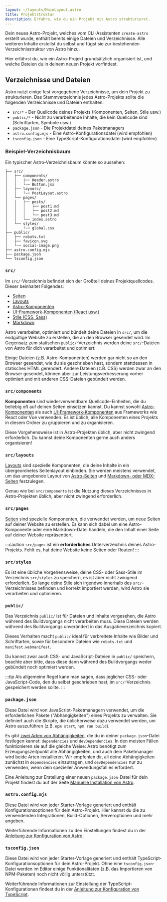 ```yaml
---
layout: ~/layouts/MainLayout.astro
title: Projektstruktur
description: Erfahre, wie du ein Projekt mit Astro strukturierst.
---
```


Dein neues Astro-Projekt, welches vom CLI-Assistenten `create-astro` erstellt wurde, enthält bereits einige Dateien und Verzeichnisse. Alle weiteren Inhalte erstellst du selbst und fügst sie zur bestehenden Verzeichnisstruktur von Astro hinzu.

Hier erfährst du, wie ein Astro-Projekt grundsätzlich organisiert ist, und welche Dateien du in deinem neuen Projekt vorfindest.

## Verzeichnisse und Dateien

Astro nutzt einige fest vorgegebene Verzeichnisse, um dein Projekt zu strukturieren. Das Stammverzeichnis jedes Astro-Projekts sollte die folgenden Verzeichnisse und Dateien enthalten:

- `src/*` - Der Quellcode deines Projekts (Komponenten, Seiten, Stile usw.)
- `public/*` - Nicht zu verarbeitende Inhalte, die kein Quellcode sind (Schriftarten, Symbole usw.)
- `package.json` - Die Projektdatei deines Paketmanagers
- `astro.config.mjs` - Eine Astro-Konfigurationsdatei (wird empfohlen)
- `tsconfig.json` - Eine TypeScript-Konfigurationsdatei (wird empfohlen)

### Beispiel-Verzeichnisbaum

Ein typischer Astro-Verzeichnisbaum könnte so aussehen:

```
├── src/
│   ├── components/
│   │   ├── Header.astro
│   │   └-─ Button.jsx
│   ├── layouts/
│   │   └-─ PostLayout.astro
│   └── pages/
│   │   ├── posts/
│   │   │   ├── post1.md
│   │   │   ├── post2.md
│   │   │   └── post3.md
│   │   └── index.astro
│   └── styles/
│       └-─ global.css
├── public/
│   ├── robots.txt
│   ├── favicon.svg
│   └-─ social-image.png
├── astro.config.mjs
├── package.json
└── tsconfig.json

```

### `src/`

Im `src/`-Verzeichnis befindet sich der Großteil deines Projektquellcodes. Dieser beinhaltet Folgendes:

- [Seiten](/de/core-concepts/astro-pages/)
- [Layouts](/de/core-concepts/layouts/)
- [Astro-Komponenten](/de/core-concepts/astro-components/)
- [UI-Framework-Komponenten (React usw.)](/de/core-concepts/framework-components/)
- [Stile (CSS, Sass)](/de/guides/styling/)
- [Markdown](/de/guides/markdown-content/)

Astro verarbeitet, optimiert und bündelt deine Dateien in `src/`, um die endgültige Website zu erstellen, die an den Browser gesendet wird. Im Gegensatz zum statischen `public/`-Verzeichnis werden deine `src/`-Dateien von Astro für dich verarbeitet und optimiert:

Einige Dateien (z.B. Astro-Komponenten) werden gar nicht so an den Browser gesendet, wie du sie geschrieben hast, sondern stattdessen in statisches HTML gerendert. Andere Dateien (z.B. CSS) werden zwar an den Browser gesendet, können aber zur Leistungsverbesserung vorher optimiert und mit anderen CSS-Dateien gebündelt werden.

### `src/components`

**Komponenten** sind wiederverwendbare Quellcode-Einheiten, die du beliebig oft auf deinen Seiten einsetzen kannst. Du kannst sowohl [Astro-Komponenten](/de/core-concepts/astro-components/) als auch [UI-Framework-Komponenten](/de/core-concepts/framework-components/) aus Frameworks wie React oder Vue verwenden. Es ist üblich, alle Komponenten eines Projekts in diesem Ordner zu gruppieren und zu organisieren.

Diese Vorgehensweise ist in Astro-Projekten üblich, aber nicht zwingend erforderlich. Du kannst deine Komponenten gerne auch anders organisieren!

### `src/layouts`

[Layouts](/de/core-concepts/layouts/) sind spezielle Komponenten, die deine Inhalte in ein übergeordnetes Seitenlayout einbinden. Sie werden meistens verwendet, um das umgebende Layout von [Astro-Seiten](/de/core-concepts/astro-pages/) und [Markdown- oder MDX-Seiten](/de/guides/markdown-content/) festzulegen.

Genau wie bei `src/components` ist die Nutzung dieses Verzeichnisses in Astro-Projekten üblich, aber nicht zwingend erforderlich.

### `src/pages`

[Seiten](/de/core-concepts/astro-pages/) sind spezielle Komponenten, die verwendet werden, um neue Seiten auf deiner Website zu erstellen. Es kann sich dabei um eine Astro-Komponente oder eine Markdown-Datei handeln, die den Inhalt einer Seite auf deiner Website repräsentiert.

:::caution
`src/pages` ist ein **erforderliches** Unterverzeichnis deines Astro-Projekts. Fehlt es, hat deine Website keine Seiten oder Routen!
:::

### `src/styles`

Es ist eine übliche Vorgehensweise, deine CSS- oder Sass-Stile im Verzeichnis `src/styles` zu speichern, es ist aber nicht zwingend erforderlich. So lange deine Stile sich irgendwo innerhalb des `src/`-Verzeichnisses befinden und korrekt importiert werden, wird Astro sie verarbeiten und optimieren.

### `public/`

Das Verzeichnis `public/` ist für Dateien und Inhalte vorgesehen, die Astro während des Buildvorgangs nicht verarbeiten muss. Diese Dateien werden während des Buildvorgangs unverändert in das Ausgabeverzeichnis kopiert.

Dieses Verhalten macht `public/` ideal für verbreitete Inhalte wie Bilder und Schriftarten, sowie für besondere Dateien wie `robots.txt` und `manifest.webmanifest`.

Du kannst zwar auch CSS- und JavaScript-Dateien in `public/` speichern, beachte aber bitte, dass diese dann während des Buildvorgangs weder gebündelt noch optimiert werden.

:::tip
Als allgemeine Regel kann man sagen, dass jeglicher CSS- oder JavaScript-Code, den du selbst geschrieben hast, im `src/`-Verzeichnis gespeichert werden sollte.
:::

### `package.json`

Diese Datei wird von JavaScript-Paketmanagern verwendet, um die erforderlichen Pakete ("Abhängigkeiten") eines Projekts zu verwalten. Sie definiert auch die Skripte, die üblicherweise dazu verwendet werden, um Astro auszuführen (z.B. `npm start`, `npm run build`).

Es gibt [zwei Arten von Abhängigkeiten](https://docs.npmjs.com/specifying-dependencies-and-devdependencies-in-a-package-json-file), die du in deiner `package.json`-Datei festlegen kannst: `dependencies` und `devDependencies`. In den meisten Fällen funktionieren sie auf die gleiche Weise: Astro benötigt zum Erzeugungszeitpunkt alle Abhängigkeiten, und auch dein Paketmanager wird beide Arten installieren. Wir empfehlen dir, all deine Abhängigkeiten zunächst in `dependencies` einzutragen, und `devDependencies` nur zu verwenden, wenn dein spezieller Anwendungsfall es erfordert.

Eine Anleitung zur Erstellung einer neuen `package.json`-Datei für dein Projekt findest du auf der Seite [Manuelle Installation von Astro](/de/install/manual/).

### `astro.config.mjs`

Diese Datei wird von jeder Starter-Vorlage generiert und enthält Konfigurations&shy;optionen für dein Astro-Projekt. Hier kannst du die zu verwendenden Integrationen, Build-Optionen, Serveroptionen und mehr angeben.

Weiterführende Informationen zu den Einstellungen findest du in der [Anleitung zur Konfiguration von Astro](/de/guides/configuring-astro/).

### `tsconfig.json`

Diese Datei wird von jeder Starter-Vorlage generiert und enthält TypeScript-Konfigurations&shy;optionen für dein Astro-Projekt. Ohne eine `tsconfig.json`-Datei werden im Editor einige Funktionalitäten (z.B. das Importieren von NPM-Paketen) noch nicht völlig unterstützt.

Weiterführende Informationen zur Einstellung der TypeScript-Konfigurationen findest du in der [Anleitung zur Konfiguration von TypeScript](/de/guides/typescript/).
